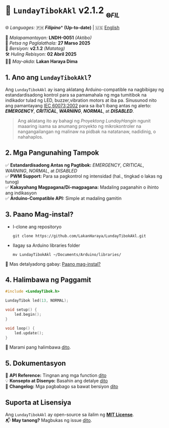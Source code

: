  
# 📖 `LundayTibokAkl` v2.1.2 <sub><sub>🌐*FIL*</sub></sub>

🌐 *Languages:*
🇵🇭 ***Filipino**** **(Up-to-date)** | 🇺🇸 [English](README_EN.md)  

📜 *Malapamantayan:* **LNDH-0051** *(Aktibo)*  
📅 *Petsa ng Paglalathala:* **27 Marso 2025**  
🔢 *Bersiyon:* **v2.1.2** *(Matatag)*   
🛠️ *Huling Rebisyon:* **02 Abril 2025**  
👨‍💻 *May-akda:* **Lakan Haraya Dima**   

## 1. Ano ang `LundayTibokAkl`?

Ang `LundayTibokAkl` ay isang aklatang Arduino-compatible na nagbibigay ng estandardisadong kontrol para sa pamamahala
ng mga tumitibok na indikador tulad ng LED, buzzer,vibration motors at iba pa.
Sinusunod nito ang pamantayang [IEC 60073:2002](https://webstore.iec.ch/en/publication/587) para sa iba't ibang antas ng alerto: ***EMERGENCY***, ***CRITICAL***, ***WARNING***, ***NORMAL***, at ***DISABLED***.

> Ang aklatang ito ay bahagi ng *Proyektong LundayHangin* ngunit
> maaaring isama sa anumang proyekto ng mikrokontroler na
> nangangailangan ng malinaw na pidbak na natatanaw, nadidinig, o
> nahahaplos. 

## 2. Mga Pangunahing Tampok

✅ **Estandardisadong Antas ng Pagtibok:** *EMERGENCY*, *CRITICAL*, *WARNING*, *NORMAL*, at *DISABLED*  
✅ **PWM Support:** Para sa pagkontrol ng intensidad (hal., tingkad o lakas ng tunog)  
✅ **Kakayahang Magpagana/Di-magpagana:** Madaling paganahin o ihinto ang indikasyon  
✅ **Arduino-Compatible API:** Simple at madaling gamitin

## 3. Paano Mag-instal?

- I-clone ang repositoryo
    ```
    git clone https://github.com/LakanHaraya/LundayTibokAkl.git
    ```

- Ilagay sa Arduino libraries folder
    ``` 
    mv LundayTibokAkl ~/Documents/Arduino/libraries/
    ```

🔗 Mas detalyadong gabay: [Paano mag-instal?](INSTALLATION.md)

## 4. Halimbawa ng Paggamit

``` cpp
#include <LundayTibok.h>

LundayTibok led(13, NORMAL);

void setup() {
    led.begin();
}

void loop() {
    led.update();
}
```

🔗 Marami pang halimbawa [dito](../examples/).

## 5. Dokumentasyon

📖 **API Reference:** Tingnan ang mga function [dito](API_REFERENCE.md)  
💡 **Konsepto at Disenyo:** Basahin ang detalye [dito](CONCEPTS.md)   
📌 **Changelog:** Mga pagbabago sa bawat bersiyon [dito](CHANGELOG.md)

## Suporta at Lisensiya

Ang `LundayTibokAkl` ay open-source sa ilalim ng [**MIT License**](LICENSE).   
📬 **May tanong?** Magbukas ng issue [dito](https://github.com/LakanHaraya/LundayTibokAkl/issues).